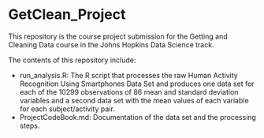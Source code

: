 GetClean_Project
================

This repository is the course project submission for the Getting and Cleaning Data course in the Johns Hopkins Data Science track. 

The contents of this repository include:


- run_analysis.R: The R script that processes the raw Human Activity Recognition Using Smartphones Data Set and produces one data set for each of the 10299 observations of 86 mean and standard deviation variables and a second data set with the mean values of each variable for each subject/activity pair.
- ProjectCodeBook.md: Documentation of the data set and the processing steps.
